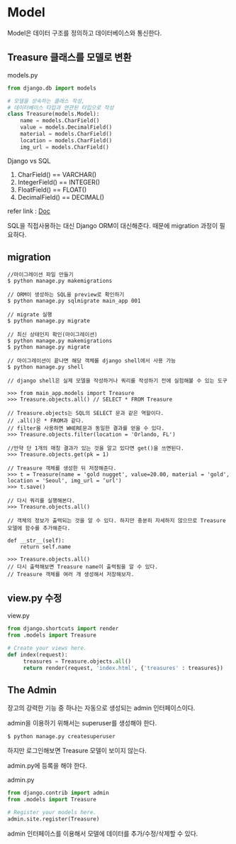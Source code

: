 # Model

Model은 데이터 구조를 정의하고 데이터베이스와 통신한다.

## Treasure 클래스를 모델로 변환

models.py
```python
from django.db import models

# 모델을 상속하는 클래스 작성,
# 데이터베이스 타입과 연관된 타입으로 작성
class Treasure(models.Model):
    name = models.CharField()
    value = models.DecimalField()
    material = models.CharField()
    location = models.CharField()
    img_url = models.CharField()
```

Django vs SQL

1. CharField() == VARCHAR()
2. IntegerField() == INTEGER()
3. FloatField() == FLOAT()
4. DecimalField() == DECIMAL()

refer link : [Doc](https://docs.djangoproject.com/en/1.9/ref/models/fields/)

SQL을 직접사용하는 대신 Django ORM이 대신해준다. 때문에 migration 과정이 필요하다.

## migration

```
//마이그레이션 파일 만들기 
$ python manage.py makemigrations

// ORM이 생성하는 SQL을 preview로 확인하기 
$ python manage.py sqlmigrate main_app 001

// migrate 실행 
$ python manage.py migrate

// 최신 상태인지 확인(마이그레이션)
$ python manage.py makemigrations
$ python manage.py migrate

// 마이그레이션이 끝나면 해당 객체를 django shell에서 사용 가능
$ python manage.py shell

// django shell은 실제 모델을 작성하거나 쿼리를 작성하기 전에 실험해볼 수 있는 도구

>>> from main_app.models import Treasure
>>> Treasure.objects.all() // SELECT * FROM Treasure

// Treasure.objects는 SQL의 SELECT 문과 같은 역할이다.
// .all()은 * FROM과 같다.
// filter을 사용하면 WHERE문과 동일한 결과를 얻을 수 있다.
>>> Treasure.objects.filter(location = 'Orlando, FL')

//만약 단 1개의 매칭 결과가 있는 것을 알고 있다면 get()을 쓰면된다.
>>> Treasure.objects.get(pk = 1)

// Treasure 객체를 생성한 뒤 저장해준다.
>>> t = Treasure(name = 'gold nugget', value=20.00, material = 'gold', location = 'Seoul', img_url = ‘url')
>>> t.save()

// 다시 쿼리를 실행해본다.
>>> Treasure.objects.all()

// 객체의 정보가 출력되는 것을 알 수 있다. 하지만 충분히 자세하지 않으므로 Treasure 모델에 함수를 추가해준다.

def __str__(self):
    return self.name

>>> Treasure.objects.all()
// 다시 출력해보면 Treasure name이 출력됨을 알 수 있다.
// Treasure 객체를 여러 개 생성해서 저장해보자.
```

## view.py 수정

view.py

```python
from django.shortcuts import render
from .models import Treasure

# Create your views here.
def index(request):
     treasures = Treasure.objects.all()
     return render(request, 'index.html', {'treasures' : treasures})
```


## The Admin

장고의 강력한 기능 중 하나는 자동으로 생성되는 admin 인터페이스이다.

admin을 이용하기 위해서는 superuser를 생성해야 한다.

```
$ python manage.py createsuperuser
```

하지만 로그인해보면 Treasure 모델이 보이지 않는다.

admin.py에 등록을 해야 한다.

admin.py
```python
from django.contrib import admin
from .models import Treasure

# Register your models here.
admin.site.register(Treasure)
```

admin 인터페이스를 이용해서 모델에 데이터를 추가/수정/삭제할 수 있다.
















